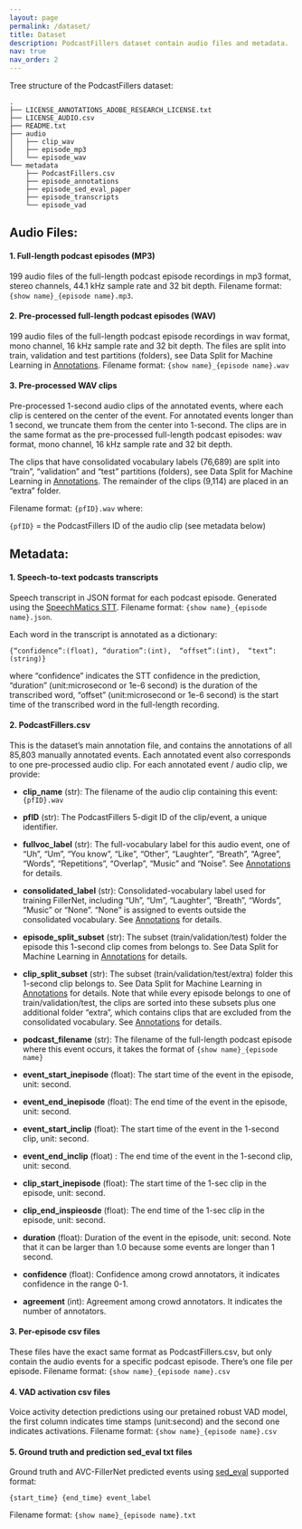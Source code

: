 ```yaml
---
layout: page
permalink: /dataset/
title: Dataset
description: PodcastFillers dataset contain audio files and metadata.
nav: true
nav_order: 2
---
```


Tree structure of the PodcastFillers dataset:

```
.
├── LICENSE_ANNOTATIONS_ADOBE_RESEARCH_LICENSE.txt
├── LICENSE_AUDIO.csv
├── README.txt
├── audio
│   ├── clip_wav
│   ├── episode_mp3
│   └── episode_wav
└── metadata
    ├── PodcastFillers.csv
    ├── episode_annotations
    ├── episode_sed_eval_paper
    ├── episode_transcripts
    └── episode_vad
```

## Audio Files:

#### 1. Full-length podcast episodes (MP3)
199 audio files of the full-length podcast episode recordings in mp3 format, stereo channels, 44.1 kHz sample rate and 32 bit depth. Filename format:  `{show name}_{episode name}.mp3`.

#### 2. Pre-processed full-length podcast episodes (WAV)
199 audio files of the full-length podcast episode recordings in wav format, mono channel, 16 kHz sample rate and 32 bit depth. The files are split into train, validation and test partitions (folders), see Data Split for Machine Learning in [Annotations](/annotations/). Filename format:  `{show name}_{episode name}.wav`

#### 3. Pre-processed WAV clips

Pre-processed 1-second audio clips of the annotated events, where each clip is centered on the center of the event. For annotated events longer than 1 second, we truncate them from the center into 1-second. The clips are in the same format as the pre-processed full-length podcast episodes: wav format, mono channel, 16 kHz sample rate and 32 bit depth.

The clips that have consolidated vocabulary labels (76,689) are split into “train”, “validation” and “test” partitions (folders), see Data Split for Machine Learning in [Annotations](/annotations/). The remainder of the clips (9,114) are placed in an “extra” folder. 

Filename format: `{pfID}.wav` where:

`{pfID}` = the PodcastFillers ID of the audio clip (see metadata below)

## Metadata:
#### 1. Speech-to-text podcasts transcripts
Speech transcript in JSON format for each podcast episode. Generated using the [SpeechMatics STT](https://www.speechmatics.com/). Filename format: `{show name}_{episode name}.json`. 

Each word in the transcript is annotated as a dictionary:
```
{“confidence”:(float), “duration”:(int),  “offset”:(int),  “text”:(string)}
```
where “confidence” indicates the STT confidence in the prediction, “duration” (unit:microsecond or 1e-6 second) is the duration of the transcribed word, “offset” (unit:microsecond or 1e-6 second) is the start time of the transcribed word in the full-length recording.

#### 2. PodcastFillers.csv
This is the dataset’s main annotation file, and contains the annotations of all 85,803 manually annotated events. Each annotated event also corresponds to one pre-processed audio clip. For each annotated event / audio clip, we provide:

- **clip_name** (str): The filename of the audio clip containing this event: `{pfID}.wav`

- **pfID** (str): The PodcastFillers 5-digit ID of the clip/event, a unique identifier.

- **fullvoc_label** (str): The full-vocabulary label for this audio event, one of “Uh”, “Um”, “You know”, “Like”, “Other”, “Laughter”, “Breath”, “Agree”, “Words”, “Repetitions”, “Overlap”, “Music” and “Noise”. See [Annotations](/annotations/) for details.

- **consolidated_label** (str): Consolidated-vocabulary label used for training FillerNet, including “Uh”, “Um”, “Laughter”, “Breath”, “Words”, “Music” or “None”. “None” is assigned to events outside the consolidated vocabulary. See [Annotations](/annotations/) for details.

- **episode_split_subset** (str): The subset (train/validation/test) folder the episode this 1-second clip comes from belongs to. See Data Split for Machine Learning in [Annotations](/annotations/) for details.

- **clip_split_subset** (str): The subset (train/validation/test/extra) folder this 1-second clip belongs to. See Data Split for Machine Learning in [Annotations](/annotations/) for details. Note that while every episode belongs to one of train/validation/test, the clips are sorted into these subsets plus one additional folder “extra”, which contains clips that are excluded from the consolidated vocabulary. See [Annotations](/annotations/) for details.

- **podcast_filename** (str): The filename of the full-length podcast episode where this event occurs, it takes the format of `{show name}_{episode name}`

- **event_start_inepisode** (float): The start time of the event in the episode, unit: second.

- **event_end_inepisode** (float): The end time of the event in the episode, unit: second.

- **event_start_inclip** (float): The start time of the event in the 1-second clip, unit: second.

- **event_end_inclip** (float) : The end time of the event in the 1-second clip, unit: second.

- **clip_start_inepisode** (float): The start time of the 1-sec clip in the episode, unit: second.

- **clip_end_inspieosde** (float): The end time of the 1-sec clip in the episode, unit: second.

- **duration** (float): Duration of the event in the episode, unit: second. Note that it can be larger than 1.0 because some events are longer than 1 second.

- **confidence** (float): Confidence among crowd annotators, it indicates confidence in the range 0-1.

- **agreement** (int): Agreement among crowd annotators. It indicates the number of annotators.

#### 3. Per-episode csv files

These files have the exact same format as PodcastFillers.csv, but only contain the audio events for a specific podcast episode. There’s one file per episode. Filename format:  `{show name}_{episode name}.csv` 

#### 4. VAD activation csv files

Voice activity detection predictions using our pretained robust VAD model, the first column indicates time stamps (unit:second) and the second one indicates activations. Filename format:  `{show name}_{episode name}.csv`

#### 5. Ground truth and prediction sed_eval txt files

Ground truth and AVC-FillerNet predicted events using [sed_eval](https://tut-arg.github.io/sed_eval/) supported format: 
```
{start_time} {end_time} event_label
```
Filename format:  `{show name}_{episode name}.txt`
